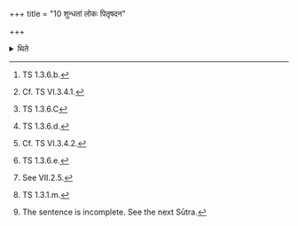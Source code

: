 +++
title = "10 शुन्धतां लोकः पितृषदन"

+++

<details><summary>थिते</summary>

10. With Śundhantāṁ lokaḥ pitr̥sadanaḥ[^1] having poured the remaining sprinkling water in the pit,[^2] with yavosi[^3] having thrown a barley-grain- in the pit, with pitr̥ṇāṁ sadanamasī[^5] having spread sacred-grass (in the pit),[^6] with svāveśosi...[^7] having thrown the chip fallen for the first time[^8] (in the pit), with dyāvāpr̥thivī āpr̥ṇethām[^9] having offered a libation of ghee by means of the spoon,[^10]   


[^1]: TS 1.3.6.b.  

[^2]: Cf. TS VI.3.4.1.  

[^3]: TS 1.3.6.C   

[^4]: The singular based on MS III.9.3.  

[^5]: TS 1.3.6.d.  

[^6]: Cf. TS VI.3.4.2.  

[^7]: TS 1.3.6.e.  

[^8]: See VII.2.5.  

[^9]: TS 1.3.1.m.  

[^10]: The sentence is incomplete. See the next Sūtra.
</details>
